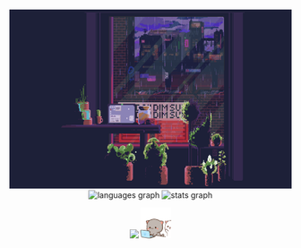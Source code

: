 ###
<div align="center">
   <img height="320" width="640" src="https://github.com/chudik63/chudik63/blob/main/gif3.gif">
</div>

<div align="center">
   <img src="https://github-readme-stats.vercel.app/api/top-langs?username=chudik63&locale=en&hide_title=false&layout=compact&card_width=320&theme=tokyonight&hide_border=false&order=2" height="150" alt="languages graph"  />
   <img src="https://github-readme-stats.vercel.app/api?username=chudik63&hide_title=false&hide_rank=false&show_icons=true&include_all_commits=true&count_private=true&disable_animations=false&theme=tokyonight&locale=en&hide_border=false&order=1" height="150" alt="stats graph"  />
</div>

<p align="center"> 
   <img src="https://skillicons.dev/icons?i=go,docker,postgres,redis,kafka,nginx,ubuntu,bash,postman">
   <img height="55" width="55" src="https://github.com/chudik63/chudik63/blob/main/cats.gif">
</p>


###
